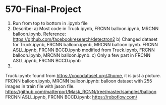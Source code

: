 # 570-Final-Project
1) Run from top to bottom in .ipynb file
2) Describe:
 a) Most code in Truck.ipynb, FRCNN balloon.ipynb, MRCNN balloon.ipynb.
    Reference: https://github.com/facebookresearch/detectron2
 b) Changed dataset for Truck.ipynb, FRCNN balloon.ipynb, MRCNN balloon.ipynb.
    FRCNN ASLL.ipynb, FRCNN BCCD.ipynb modified from Truck.ipynb, FRCNN balloon.ipynb, MRCNN balloon.ipynb.
 c) Only a few part in FRCNN ASLL.ipynb, FRCNN BCCD.ipynb
3) 
  Truck.ipynb: found from https://cocodataset.org/#home, it is just a picture.
  FRCNN balloon.ipynb, MRCNN balloon.ipynb: balloon dataset with 255 images in train file with jason file.
  https://github.com/matterport/Mask_RCNN/tree/master/samples/balloon
  FRCNN ASLL.ipynb, FRCNN BCCD.ipynb: 
  https://roboflow.com/
